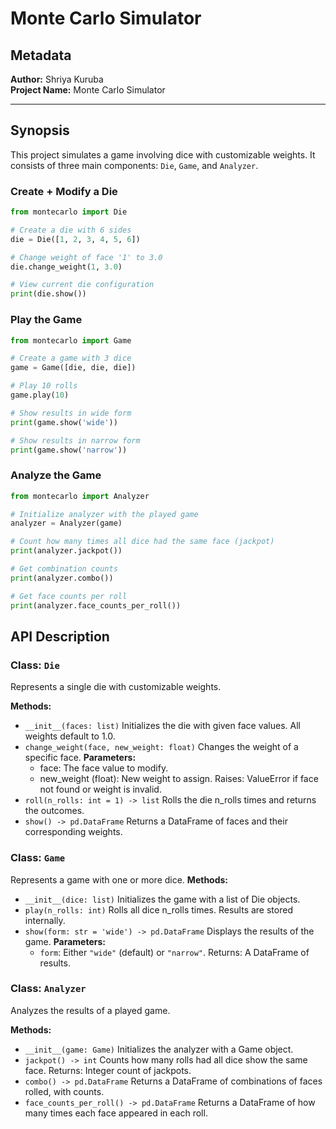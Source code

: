 # Monte Carlo Simulator

## Metadata
**Author:** Shriya Kuruba  
**Project Name:** Monte Carlo Simulator  

---

## Synopsis
This project simulates a game involving dice with customizable weights. It consists of three main components: `Die`, `Game`, and `Analyzer`.

### Create + Modify a Die
```python
from montecarlo import Die

# Create a die with 6 sides
die = Die([1, 2, 3, 4, 5, 6])

# Change weight of face '1' to 3.0
die.change_weight(1, 3.0)

# View current die configuration
print(die.show())
```

### Play the Game
```python
from montecarlo import Game

# Create a game with 3 dice
game = Game([die, die, die])

# Play 10 rolls
game.play(10)

# Show results in wide form
print(game.show('wide'))

# Show results in narrow form
print(game.show('narrow'))
```

### Analyze the Game
```python
from montecarlo import Analyzer

# Initialize analyzer with the played game
analyzer = Analyzer(game)

# Count how many times all dice had the same face (jackpot)
print(analyzer.jackpot())

# Get combination counts
print(analyzer.combo())

# Get face counts per roll
print(analyzer.face_counts_per_roll())
```

## API Description
### Class: ```Die```
Represents a single die with customizable weights.

**Methods:**
*  ```__init__(faces: list)```
    Initializes the die with given face values. All weights default to 1.0.
*  ```change_weight(face, new_weight: float)```
    Changes the weight of a specific face.
    **Parameters:**
    *  face: The face value to modify.
    *  new_weight (float): New weight to assign.
        Raises: ValueError if face not found or weight is invalid.
*  ```roll(n_rolls: int = 1) -> list```
    Rolls the die n_rolls times and returns the outcomes.
*  ```show() -> pd.DataFrame```
    Returns a DataFrame of faces and their corresponding weights.

### Class: ```Game```
Represents a game with one or more dice.
**Methods:**
*  ```__init__(dice: list)```
    Initializes the game with a list of Die objects.
*  ```play(n_rolls: int)```
    Rolls all dice n_rolls times. Results are stored internally.
*  ```show(form: str = 'wide') -> pd.DataFrame```
    Displays the results of the game.
    **Parameters:**
    *  ```form```: Either ```"wide"``` (default) or ```"narrow"```.
        Returns: A DataFrame of results.

### Class: ```Analyzer```
Analyzes the results of a played game.

**Methods:**
*  ```__init__(game: Game)```
    Initializes the analyzer with a Game object.
*  ```jackpot() -> int```
    Counts how many rolls had all dice show the same face.
    Returns: Integer count of jackpots.
*  ```combo() -> pd.DataFrame```
    Returns a DataFrame of combinations of faces rolled, with counts.
*  ```face_counts_per_roll() -> pd.DataFrame```
    Returns a DataFrame of how many times each face appeared in each roll.